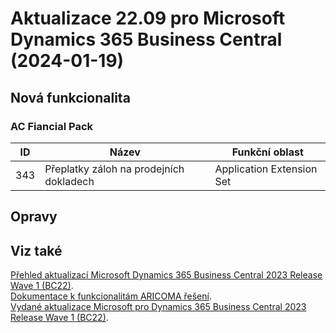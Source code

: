﻿# Aktualizace 22.09 pro Microsoft Dynamics 365 Business Central (2024-01-19)

## Nová funkcionalita

### AC Fiancial Pack

| ID | Název | Funkční oblast|
| --------- | --------- | --------- |
|343|Přeplatky záloh na prodejních dokladech|Application Extension Set|

## Opravy

## Viz také 

[Přehled aktualizací Microsoft Dynamics 365 Business Central 2023 Release Wave 1 (BC22)](Updates-bc22.md).  
[Dokumentace k funkcionalitám ARICOMA řešení](https://muj.autocont.cz/docs/cs-cz/dynamics365/business-central/AC-Solutions/ac-solutions.html).  
[Vydané aktualizace Microsoft pro Dynamics 365 Business Central 2023 Release Wave 1 (BC22)](https://support.microsoft.com/en-us/topic/released-updates-for-microsoft-dynamics-365-business-central-2023-release-wave-1-37e2d08e-6f61-4522-90ba-1cea59d8de51).  

